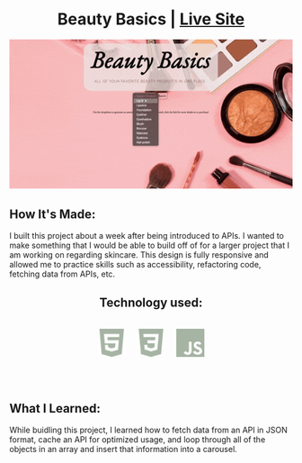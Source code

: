 <h1 align="center">Beauty Basics | <a href="https://beautybasics.netlify.app/">Live Site</a></h1>
<p align="center">
  <img src="https://github.com/erikateal/READMEAssets/blob/main/projectFiles/beautybasics.gif">
</p>

## How It's Made:

I built this project about a week after being introduced to APIs. I wanted to make something that I would be able to build off of for a larger project that I am working on regarding skincare. This design is fully responsive and allowed me to practice skills such as accessibility, refactoring code, fetching data from APIs, etc.


<h2 align="center">Technology used:</h2>
<br>
<div align="center">
	<img src="https://github.com/erikateal/READMEAssets/blob/main/icons/html5.svg" height="50px">
	&nbsp&nbsp&nbsp
	<img src="https://github.com/erikateal/READMEAssets/blob/main/icons/css3.svg" height="50px">
	&nbsp&nbsp&nbsp
	<img src="https://github.com/erikateal/READMEAssets/blob/main/icons/javascript.svg" height="50px">
</div>

##
<br>

## What I Learned:

While buidling this project, I learned how to fetch data from an API in JSON format, cache an API for optimized usage, and loop through all of the objects in an array and insert that information into a carousel.
